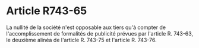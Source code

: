 # Article R743-65

La nullité de la société n'est opposable aux tiers qu'à compter de l'accomplissement de formalités de publicité prévues par l'article R. 743-63, le deuxième alinéa de l'article R. 743-75 et l'article R. 743-76.
